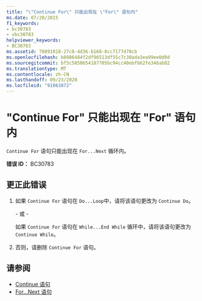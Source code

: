 ```yaml
---
title: "\"Continue For\" 只能出现在 \"For\" 语句内"
ms.date: 07/20/2015
f1_keywords:
- bc30783
- vbc30783
helpviewer_keywords:
- BC30783
ms.assetid: 70891018-27c8-4d36-b168-8cc7177d70cb
ms.openlocfilehash: b8986484f2df96513df55c7c30ada3ea99ee0d0d
ms.sourcegitcommit: bf5c5850654187705bc94cc40ebfb62fe346ab02
ms.translationtype: MT
ms.contentlocale: zh-CN
ms.lasthandoff: 09/23/2020
ms.locfileid: "91063872"
---
```

# <a name="continue-for-can-only-appear-inside-a-for-statement"></a>"Continue For" 只能出现在 "For" 语句内

`Continue For` 语句只能出现在 `For...Next` 循环内。  
  
 **错误 ID：** BC30783  
  
## <a name="to-correct-this-error"></a>更正此错误  
  
1. 如果 `Continue For` 语句在 `Do...Loop`中，请将该语句更改为 `Continue Do`。  
  
     \- 或 -  
  
     如果 `Continue For` 语句在 `While...End While` 循环中，请将该语句更改为 `Continue While`。  
  
2. 否则，请删除 `Continue For` 语句。  
  
## <a name="see-also"></a>请参阅

- [Continue 语句](../language-reference/statements/continue-statement.md)
- [For...Next 语句](../language-reference/statements/for-next-statement.md)
